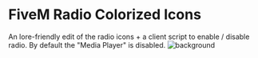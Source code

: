# FiveM Radio Colorized Icons

An lore-friendly edit of the radio icons + a client script to enable / disable radio. By default the "Media Player" is disabled.
![background](https://github.com/Weilher/fivem_radio_colorized_icons/assets/82490121/af51b998-3308-42bf-a761-ecb08bdae974)
